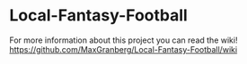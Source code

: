 # Local-Fantasy-Football

For more information about this project you can read the wiki! https://github.com/MaxGranberg/Local-Fantasy-Football/wiki
